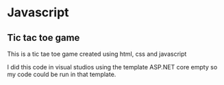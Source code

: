# Javascript

## Tic tac toe game


This is a tic tae toe game created using html, css and javascript

I did this code in visual studios using the template ASP.NET core empty so my code could be run in that template.
